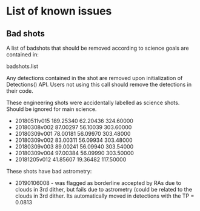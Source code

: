 # List of known issues

## Bad shots

A list of badshots that should be removed according to science goals are contained in:

badshots.list

Any detections contained in the shot are removed upon initialization of Detections() API. Users not using this call should remove the detections in their code.

These engineering shots were accidentally labelled as science shots. Should be ignored for main science. 
* 20180511v015 189.25340 62.20436 324.60000 
* 20180308v002 87.00297 56.10039 303.60000 
* 20180309v001 78.00181 56.09970 303.48000 
* 20180309v002 83.00311 56.09934 303.48000 
* 20180309v003 89.00241 56.09940 303.54000 
* 20180309v004 97.00384 56.09990 303.50000 
* 20181205v012 41.85607 19.36482 117.50000

These shots have bad astrometry:
* 20190106008 - was flagged as borderline accepted by RAs due to clouds in 3rd dither, but fails due to astrometry (could be related to the clouds in 3rd dither. Its automatically moved in detections with the TP = 0.0813

